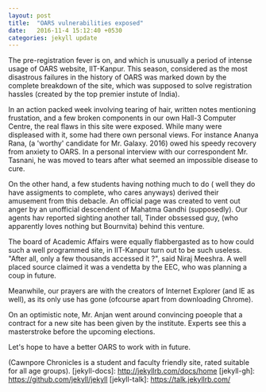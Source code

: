 ```yaml
---
layout: post
title:  "OARS vulnerabilities exposed"
date:   2016-11-4 15:12:40 +0530
categories: jekyll update
---
```


The pre-registration fever is on, and which is unusually a period of intense usage of OARS website, IIT-Kanpur. This season, considered as the most disastrous failures in the history of OARS was marked down by the complete breakdown of the site, which was supposed to solve registration hassles (created by the top premier instute of India).

In an action packed week involving tearing of hair, written notes mentioning frustation, and a few broken components in our own Hall-3 Computer Centre, the real flaws in this site were exposed. While many were displeased with it, some had there own personal views. For instance Ananya Rana, (a 'worthy' candidate for Mr. Galaxy. 2016) owed his speedy recovery from anxiety to OARS. In a personal interview with our correspondent Mr. Tasnani, he was moved to tears after what seemed an impossible disease to cure.

On the other hand, a few students having nothing much to do ( well they do have assigments to complete, who cares anyways) derived their amusement from this debacle. An official page was created to vent out anger by an unofficial descendent of Mahatma Gandhi (supposedly). Our agents hav reported sighting another tall, Tinder obssessed guy, (who apparently loves nothing but Bournvita) behind this venture.  

The board of Academic Affairs were equally flabbergasted as to how could such a well programmed site, in IIT-Kanpur turn out to be such useless. "After all, only a few thousands accessed it ?", said Niraj Meeshra. A well placed source claimed it was a vendetta by the EEC, who was planning a coup in future.

Meanwhile, our prayers are with the creators of Internet Explorer (and IE as well), as its only use has gone (ofcourse apart from downloading Chrome).

On an optimistic note, Mr. Anjan went around convincing poeople that a contract for a new site has been given by the institute. Experts see this a masterstroke before the upcoming elections. 

Let's hope to have a better OARS to work with in future.

(Cawnpore Chronicles is a student and faculty friendly site, rated suitable for all age groups).
[jekyll-docs]: http://jekyllrb.com/docs/home
[jekyll-gh]:   https://github.com/jekyll/jekyll
[jekyll-talk]: https://talk.jekyllrb.com/


